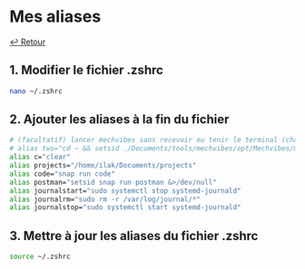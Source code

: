 # Mes aliases

[↩️ Retour](./README.md)

## 1. Modifier le fichier .zshrc

```bash
nano ~/.zshrc
```

## 2. Ajouter les aliases à la fin du fichier

```bash
# (facultatif) lancer mechvibes sans recevoir ou tenir le terminal (changer le chemin)
# alias tws="cd ~ && setsid ./Documents/tools/mechvibes/opt/Mechvibes/mechvibes &>/dev/null"
alias c="clear"
alias projects="/home/ilak/Documents/projects"
alias code="snap run code"
alias postman="setsid snap run postman &>/dev/null"
alias journalstart="sudo systemctl stop systemd-journald"
alias journalrm="sudo rm -r /var/log/journal/*"
alias journalstop="sudo systemctl start systemd-journald"

```

## 3. Mettre à jour les aliases du fichier .zshrc

```bash
source ~/.zshrc
```
